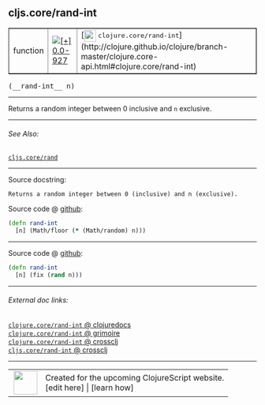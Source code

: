 ## cljs.core/rand-int



 <table border="1">
<tr>
<td>function</td>
<td><a href="https://github.com/cljsinfo/cljs-api-docs/tree/0.0-927"><img valign="middle" alt="[+] 0.0-927" title="Added in 0.0-927" src="https://img.shields.io/badge/+-0.0--927-lightgrey.svg"></a> </td>
<td>
[<img height="24px" valign="middle" src="http://i.imgur.com/1GjPKvB.png"> <samp>clojure.core/rand-int</samp>](http://clojure.github.io/clojure/branch-master/clojure.core-api.html#clojure.core/rand-int)
</td>
</tr>
</table>


 <samp>
(__rand-int__ n)<br>
</samp>

---

Returns a random integer between 0 inclusive and `n` exclusive.

---


###### See Also:

[`cljs.core/rand`](cljs.core_rand.md)<br>

---


Source docstring:

```
Returns a random integer between 0 (inclusive) and n (exclusive).
```


Source code @ [github](https://github.com/clojure/clojurescript/blob/r2234/src/cljs/cljs/core.cljs#L7497-L7499):

```clj
(defn rand-int
  [n] (Math/floor (* (Math/random) n)))
```

<!--
Repo - tag - source tree - lines:

 <pre>
clojurescript @ r2234
└── src
    └── cljs
        └── cljs
            └── <ins>[core.cljs:7497-7499](https://github.com/clojure/clojurescript/blob/r2234/src/cljs/cljs/core.cljs#L7497-L7499)</ins>
</pre>

-->

---

Source code @ [github](https://github.com/clojure/clojurescript/blob/r2234/src/cljs/cljs/core.cljs#L1753-L1755):

```clj
(defn rand-int
  [n] (fix (rand n)))
```

<!--
Repo - tag - source tree - lines:

 <pre>
clojurescript @ r2234
└── src
    └── cljs
        └── cljs
            └── <ins>[core.cljs:1753-1755](https://github.com/clojure/clojurescript/blob/r2234/src/cljs/cljs/core.cljs#L1753-L1755)</ins>
</pre>
-->

---


###### External doc links:

[`clojure.core/rand-int` @ clojuredocs](http://clojuredocs.org/clojure.core/rand-int)<br>
[`clojure.core/rand-int` @ grimoire](http://conj.io/store/v1/org.clojure/clojure/1.7.0-beta3/clj/clojure.core/rand-int/)<br>
[`clojure.core/rand-int` @ crossclj](http://crossclj.info/fun/clojure.core/rand-int.html)<br>
[`cljs.core/rand-int` @ crossclj](http://crossclj.info/fun/cljs.core.cljs/rand-int.html)<br>

---

 <table>
<tr><td>
<img valign="middle" align="right" width="48px" src="http://i.imgur.com/Hi20huC.png">
</td><td>
Created for the upcoming ClojureScript website.<br>
[edit here] | [learn how]
</td></tr></table>

[edit here]:https://github.com/cljsinfo/cljs-api-docs/blob/master/cljsdoc/cljs.core_rand-int.cljsdoc
[learn how]:https://github.com/cljsinfo/cljs-api-docs/wiki/cljsdoc-files

<!--

This information was too distracting to show to readers, but I'll leave it
commented here since it is helpful to:

- pretty-print the data used to generate this document
- and show how to retrieve that data



The API data for this symbol:

```clj
{:description "Returns a random integer between 0 inclusive and `n` exclusive.",
 :ns "cljs.core",
 :name "rand-int",
 :signature ["[n]"],
 :history [["+" "0.0-927"]],
 :type "function",
 :related ["cljs.core/rand"],
 :full-name-encode "cljs.core_rand-int",
 :source {:code "(defn rand-int\n  [n] (Math/floor (* (Math/random) n)))",
          :title "Source code",
          :repo "clojurescript",
          :tag "r2234",
          :filename "src/cljs/cljs/core.cljs",
          :lines [7497 7499]},
 :extra-sources ({:code "(defn rand-int\n  [n] (fix (rand n)))",
                  :title "Source code",
                  :repo "clojurescript",
                  :tag "r2234",
                  :filename "src/cljs/cljs/core.cljs",
                  :lines [1753 1755]}),
 :full-name "cljs.core/rand-int",
 :clj-symbol "clojure.core/rand-int",
 :docstring "Returns a random integer between 0 (inclusive) and n (exclusive)."}

```

Retrieve the API data for this symbol:

```clj
;; from Clojure REPL
(require '[clojure.edn :as edn])
(-> (slurp "https://raw.githubusercontent.com/cljsinfo/cljs-api-docs/catalog/cljs-api.edn")
    (edn/read-string)
    (get-in [:symbols "cljs.core/rand-int"]))
```

-->
